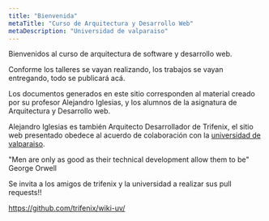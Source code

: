 ```yaml
---
title: "Bienvenida"
metaTitle: "Curso de Arquitectura y Desarrollo Web"
metaDescription: "Universidad de valparaiso"
---
```


Bienvenidos al curso de arquitectura de software y desarrollo web.

Conforme los talleres se vayan realizando, los trabajos se vayan entregando, todo se publicará acá.

Los documentos generados en este sitio corresponden al material creado por su profesor Alejandro Iglesias, y los alumnos de la asignatura de Arquitectura y Desarrollo web.

Alejandro Iglesias es también Arquitecto Desarrollador de Trifenix, el sitio web presentado obedece al acuerdo de colaboración con la [universidad de valparaiso](https://transparencia.uv.cl/documentos/beneficios-y-subsidios/convenios-nacionales/2019/Rexe-02973-19.pdf).

"Men are only as good as  their technical development allow them to be"
George Orwell

Se invita a los amigos de trifenix y la universidad a realizar sus pull requests!! 

https://github.com/trifenix/wiki-uv/












